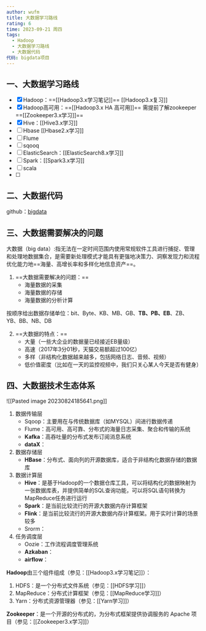 ```yaml
---
author: wufm
title: 大数据学习路线
rating: 6
time: 2023-09-21 周四
tags:
  - Hadoop
  - 大数据学习路线
  - 大数据代码
代码: bigdata项目
---
```


## 一、大数据学习路线

- [x] Hadoop：==[[Hadoop3.x学习笔记]]== [[Hadoop3.x复习]]
- [x] Hadoop高可用：==[[Hadoop3.x HA 高可用]]==  需提前了解zookeeper  ==[[Zookeeper3.x学习]]==
- [x] Hive：[[Hive3.x学习]]
- [ ] Hbase [[Hbase2.x学习]]
- [ ] Flume
- [ ] sqooq
- [ ] ElasticSearch：[[ElasticSearch8.x学习]]
- [ ] Spark：[[Spark3.x学习]]
- [ ] scala
- [ ] 



## 二、大数据代码

github：[bigdata](https://github.com/iamwufm/bigdata)

## 三、大数据需要解决的问题

大数据（big data）:指无法在一定时间范围内使用常规软件工具进行捕捉、管理和处理地数据集合，是需要新处理模式才能具有更强地决策力、洞察发现力和流程优化能力地==海量、高增长率和多样化地信息资产==。

1. ==大数据需要解决的问题：==
	- 海量数据的采集
	- 海量数据的存储
	- 海量数据的分析计算

按顺序给出数据存储单位：bit、Byte、KB、MB、GB、**TB、PB、EB**、ZB、YB、BB、NB、DB

2. ==大数据的特点：==
	- 大量（一些大企业的数据量已经接近EB量级）
	- 高速（2017年3分01秒，天猫交易额超过100亿）
	- 多样（非结构化数据越来越多，包括网络日志、音频、视频）
	- 低价值密度（比如在一天的监控视频中，我们只关心某人今天是否有健身）
## 四、大数据技术生态体系

![[Pasted image 20230824185641.png]]

1. 数据传输层
	- Sqoop：主要用在与传统数据库（如MYSQL）间进行数据传递
	- Flume：高可用、高可靠、分布式的海量日志采集、聚合和传输的系统
	- **Kafka**：高吞吐量的分布式发布订阅消息系统
	- **dataX**：
1. 数据存储层
	- **HBase**：分布式、面向列的开源数据库，适合于非结构化数据存储的数据库
2. 数据计算层
	- **Hive**：是基于Hadoop的一个数据仓库工具，可以将结构化的数据映射为一张数据库表，并提供简单的SQL查询功能，可以将SQL语句转换为MapReduce任务进行运行
	- **Spark**：是当前比较流行的开源大数据内存计算框架
	- **Flink**：是当前比较流行的开源大数据内存计算框架。用于实时计算的场景较多
	- Srorm：
3. 任务调度层
	- Oozie：工作流程调度管理系统
	- **Azkaban**：
	- **airflow**：

**Hadoop**由三个组件组成（参见：[[Hadoop3.x学习笔记]]）：
1. HDFS：是一个分布式文件系统（参见：[[HDFS学习]]）
2. MapReduce：分布式计算框架（参见：[[MapReduce学习]]）
3. Yarn：分布式资源管理器（参见：[[Yarn学习]]）

**Zookeeper**：是一个开源的分布式的，为分布式框架提供协调服务的 Apache 项目（参见：[[Zookeeper3.x学习]]）